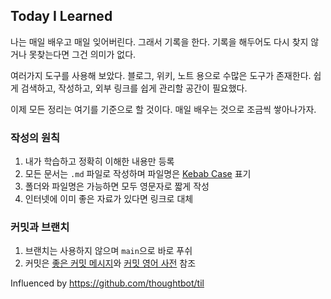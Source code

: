 ## Today I Learned

나는 매일 배우고 매일 잊어버린다. 그래서 기록을 한다.
기록을 해두어도 다시 찾지 않거나 못찾는다면 그건 의미가 없다.

여러가지 도구를 사용해 보았다.
블로그, 위키, 노트 용으로 수많은 도구가 존재한다.
쉽게 검색하고, 작성하고, 외부 링크를 쉽게 관리할 공간이 필요했다.

이제 모든 정리는 여기를 기준으로 할 것이다.
매일 배우는 것으로 조금씩 쌓아나가자.

### 작성의 원칙

1. 내가 학습하고 정확히 이해한 내용만 등록
2. 모든 문서는 `.md` 파일로 작성하며 파일명은 [Kebab Case](https://yangbox.tistory.com/65) 표기
3. 폴더와 파일명은 가능하면 모두 영문자로 짧게 작성
4. 인터넷에 이미 좋은 자료가 있다면 링크로 대체


### 커밋과 브랜치
1. 브랜치는 사용하지 않으며 `main`으로 바로 푸쉬
2. 커밋은 [좋은 커밋 메시지](https://meetup.toast.com/posts/106)와 [커밋 영어 사전](https://blog.ull.im/engineering/2019/03/10/logs-on-git.html) 참조


Influenced by https://github.com/thoughtbot/til
